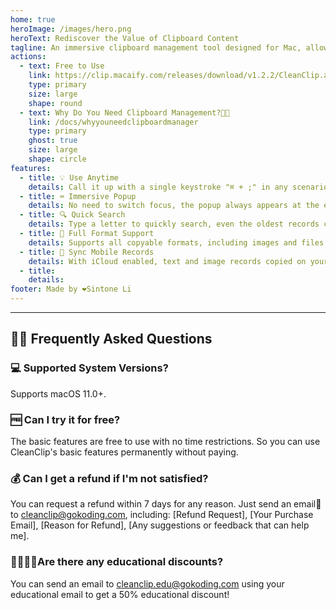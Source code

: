 ```yaml
---
home: true
heroImage: /images/hero.png
heroText: Rediscover the Value of Clipboard Content
tagline: An immersive clipboard management tool designed for Mac, allowing you to quickly search, preview, and use clipboard history at your input position.
actions:
  - text: Free to Use
    link: https://clip.macaify.com/releases/download/v1.2.2/CleanClip.app.zip
    type: primary
    size: large
    shape: round
  - text: Why Do You Need Clipboard Management?🫵🏻
    link: /docs/whyyouneedclipboardmanager
    type: primary
    ghost: true
    size: large
    shape: circle
features:
  - title: 💡 Use Anytime
    details: Call it up with a single keystroke "⌘ + ;" in any scenario, view, search, preview, and use all your records.
  - title: ⌨️ Immersive Popup
    details: No need to switch focus, the popup always appears at the editing field position.
  - title: 🔍 Quick Search
    details: Type a letter to quickly search, even the oldest records can be found instantly.
  - title: 🌈 Full Format Support
    details: Supports all copyable formats, including images and files.
  - title: 📱 Sync Mobile Records
    details: With iCloud enabled, text and image records copied on your phone can be viewed on your Mac.
  - title: 
    details: 
footer: Made by ❤️Sintone Li
---
```


---
## 🙋🏻 Frequently Asked Questions
### 💻 Supported System Versions?
Supports macOS 11.0+.

### 🆓 Can I try it for free?
The basic features are free to use with no time restrictions. So you can use CleanClip's basic features permanently without paying.

### 💰 Can I get a refund if I'm not satisfied?
You can request a refund within 7 days for any reason. Just send an email📧 to cleanclip@gokoding.com, including: [Refund Request], [Your Purchase Email], [Reason for Refund], [Any suggestions or feedback that can help me].

### 👩‍🎓🧑‍🎓Are there any educational discounts?
You can send an email to cleanclip.edu@gokoding.com using your educational email to get a 50% educational discount!